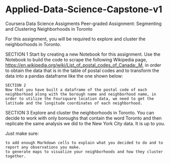 # Applied-Data-Science-Capstone-v1
Coursera Data Science Assigments
Peer-graded Assignment: Segmenting and Clustering Neighborhoods in Toronto

For this assignment, you will be required to explore and cluster the neighborhoods in Toronto.

SECTION 1
    Start by creating a new Notebook for this assignment.
    Use the Notebook to build the code to scrape the following Wikipedia page, https://en.wikipedia.org/wiki/List_of_postal_codes_of_Canada:_M, in order to obtain the data that is in the table of postal codes and to transform the data into a pandas dataframe like the one shown below:
    
    SECTION 2
    Now that you have built a dataframe of the postal code of each neighborhood along with the borough name and neighborhood name, in order to utilize the Foursquare location data, we need to get the latitude and the longitude coordinates of each neighborhood. 
    
   SECTION 3
   Explore and cluster the neighborhoods in Toronto. You can decide to work with only boroughs that contain the word Toronto and then replicate the same analysis we did to the New York City data. It is up to you.

Just make sure:

    to add enough Markdown cells to explain what you decided to do and to report any observations you make.
    to generate maps to visualize your neighborhoods and how they cluster together. 
